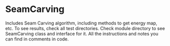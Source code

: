 # SeamCarving
Includes Seam Carving algorithm, including methods to get energy map, etc.
To see results, check all test directories.
Check module directory to see SeamCarving class and interface for it.
All the instructions and notes you can find in comments in code.
